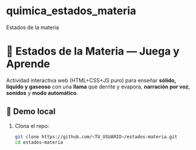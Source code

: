 # quimica_estados_materia
Estados de la materia 
# 🌟 Estados de la Materia — Juega y Aprende

Actividad interactiva web (HTML+CSS+JS puro) para enseñar **sólido, líquido y gaseoso** con una **llama** que derrite y evapora, **narración por voz**, **sonidos** y **modo automático**.

## 🚀 Demo local
1. Clona el repo:
   ```bash
   git clone https://github.com/<TU_USUARIO>/estados-materia.git
   cd estados-materia
